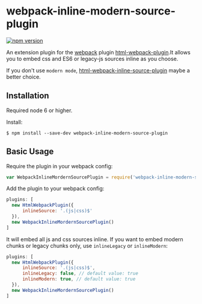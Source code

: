 # webpack-inline-modern-source-plugin

[![npm version](https://badge.fury.io/js/webpack-inline-modern-source-plugin.svg)](https://badge.fury.io/js/html-webpack-inline-source-plugin)

An extension plugin for the [webpack](http://webpack.github.io) plugin [html-webpack-plugin](https://github.com/ampedandwired/html-webpack-plugin).It allows you to embed css and ES6 or legacy-js sources inline as you choose.

If you don't use `modern mode`, [html-webpack-inline-source-plugin](https://github.com/DustinJackson/html-webpack-inline-source-plugin) maybe a better choice.

## Installation

Required node 6 or higher.

Install:

```shell
$ npm install --save-dev webpack-inline-modern-source-plugin
```

## Basic Usage

Require the plugin in your webpack config:

```javascript
var WebpackInlineMordernSourcePlugin = require('webpack-inline-modern-source-plugin');
```

Add the plugin to your webpack config:

```javascript
plugins: [
  new HtmlWebpackPlugin({
      inlineSource: '.(js|css)$'
  }),
  new WebpackInlineMordernSourcePlugin()
]  
```

It will embed all js and css sources inline. If you want to embed modern chunks or legacy chunks only, use `inlineLegacy` or `inlineModern`:

```javascript
plugins: [
  new HtmlWebpackPlugin({
      inlineSource: '.(js|css)$',
      inlineLegacy: false, // default value: true
      inlineModern: true, // default value: true
  }),
  new WebpackInlineMordernSourcePlugin()
]  
```
